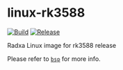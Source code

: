 # linux-rk3588

[![Build](https://github.com/radxa-pkg/linux-rk3588/actions/workflows/build.yml/badge.svg)](https://github.com/radxa-pkg/linux-rk3588/actions/workflows/build.yml) [![Release](https://github.com/radxa-pkg/linux-rk3588/actions/workflows/release.yml/badge.svg)](https://github.com/radxa-pkg/linux-rk3588/actions/workflows/release.yml)

Radxa Linux image for rk3588 release

Please refer to [`bsp`](https://github.com/radxa-repo/bsp/) for more info.
